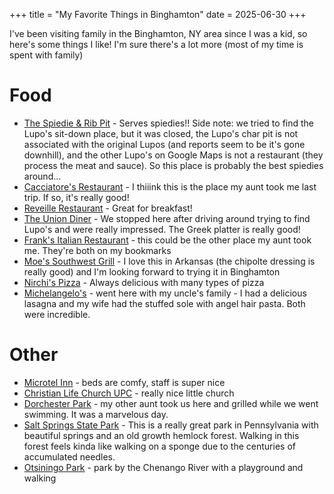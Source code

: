 +++
title = "My Favorite Things in Binghamton"
date = 2025-06-30
+++

I've been visiting family in the Binghamton, NY area since I was a kid, so here's some things I like! I'm sure there's a lot more (most of my time is spent with family)

# Food

- [The Spiedie & Rib Pit](https://maps.app.goo.gl/x8QrTTcPctZQXAQT8) - Serves spiedies!! Side note: we tried to find the Lupo's sit-down place, but it was closed, the Lupo's char pit is not associated with the original Lupos (and reports seem to be it's gone downhill), and the other Lupo's on Google Maps is not a restaurant (they process the meat and sauce). So this place is probably the best spiedies around...
- [Cacciatore's Restaurant](https://maps.app.goo.gl/p59eLcD3i5wu5rfs7) - I thiiink this is the place my aunt took me last trip. If so, it's really good!
- [Reveille Restaurant](https://maps.app.goo.gl/J4f43NCGcXd4YLE16) - Great for breakfast!
- [The Union Diner](https://maps.app.goo.gl/Gb9uZ27BjcPeieXq6) - We stopped here after driving around trying to find Lupo's and were really impressed. The Greek platter is really good!
- [Frank's Italian Restaurant](https://maps.app.goo.gl/ePmUBJtVv3qzjBkd9)  - this could be the other place my aunt took me. They're both on my bookmarks
- [Moe's Southwest Grill](https://maps.app.goo.gl/PHTYNWzbU1uZ7L2W8) - I love this in Arkansas (the chipolte dressing is really good) and I'm looking forward to trying it in Binghamton
- [Nirchi's Pizza](https://maps.app.goo.gl/3ezc66Ai42SHpquL6) - Always delicious with many types of pizza
- [Michelangelo's](https://maps.app.goo.gl/vQG3Kjkw8QBaH7f57) - went here with my uncle's family - I had a delicious lasagna and my wife had the stuffed sole with angel hair pasta. Both were incredible.

# Other

- [Microtel Inn](https://maps.app.goo.gl/t5YqbBxAeVpZCUef9) - beds are comfy, staff is super nice
- [Christian Life Church UPC](https://maps.app.goo.gl/za79aQSJ4T6yCaSk9) - really nice little church
- [Dorchester Park](https://maps.app.goo.gl/g2ior4RppTWsocEG6) - my other aunt took us here and grilled while we went swimming. It was a marvelous day.
- [Salt Springs State Park](https://maps.app.goo.gl/Xgho3gbvYoQeYg9U9) - This is a really great park in Pennsylvania with beautiful springs and an old growth hemlock forest. Walking in this forest feels kinda like walking on a sponge due to the centuries of accumulated needles.
- [Otsiningo Park](https://maps.app.goo.gl/43A9yMZ1ECg1KcVm6) - park by the Chenango River with a playground and walking
